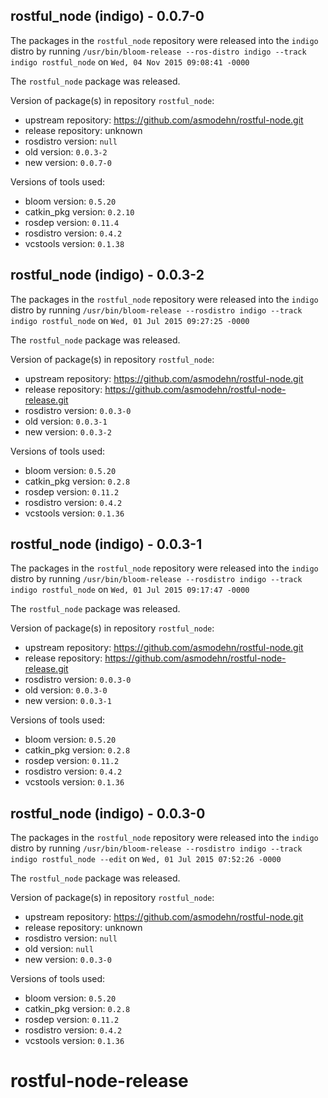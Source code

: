 ## rostful_node (indigo) - 0.0.7-0

The packages in the `rostful_node` repository were released into the `indigo` distro by running `/usr/bin/bloom-release --ros-distro indigo --track indigo rostful_node` on `Wed, 04 Nov 2015 09:08:41 -0000`

The `rostful_node` package was released.

Version of package(s) in repository `rostful_node`:
- upstream repository: https://github.com/asmodehn/rostful-node.git
- release repository: unknown
- rosdistro version: `null`
- old version: `0.0.3-2`
- new version: `0.0.7-0`

Versions of tools used:
- bloom version: `0.5.20`
- catkin_pkg version: `0.2.10`
- rosdep version: `0.11.4`
- rosdistro version: `0.4.2`
- vcstools version: `0.1.38`


## rostful_node (indigo) - 0.0.3-2

The packages in the `rostful_node` repository were released into the `indigo` distro by running `/usr/bin/bloom-release --rosdistro indigo --track indigo rostful_node` on `Wed, 01 Jul 2015 09:27:25 -0000`

The `rostful_node` package was released.

Version of package(s) in repository `rostful_node`:
- upstream repository: https://github.com/asmodehn/rostful-node.git
- release repository: https://github.com/asmodehn/rostful-node-release.git
- rosdistro version: `0.0.3-0`
- old version: `0.0.3-1`
- new version: `0.0.3-2`

Versions of tools used:
- bloom version: `0.5.20`
- catkin_pkg version: `0.2.8`
- rosdep version: `0.11.2`
- rosdistro version: `0.4.2`
- vcstools version: `0.1.36`


## rostful_node (indigo) - 0.0.3-1

The packages in the `rostful_node` repository were released into the `indigo` distro by running `/usr/bin/bloom-release --rosdistro indigo --track indigo rostful_node` on `Wed, 01 Jul 2015 09:17:47 -0000`

The `rostful_node` package was released.

Version of package(s) in repository `rostful_node`:
- upstream repository: https://github.com/asmodehn/rostful-node.git
- release repository: https://github.com/asmodehn/rostful-node-release.git
- rosdistro version: `0.0.3-0`
- old version: `0.0.3-0`
- new version: `0.0.3-1`

Versions of tools used:
- bloom version: `0.5.20`
- catkin_pkg version: `0.2.8`
- rosdep version: `0.11.2`
- rosdistro version: `0.4.2`
- vcstools version: `0.1.36`


## rostful_node (indigo) - 0.0.3-0

The packages in the `rostful_node` repository were released into the `indigo` distro by running `/usr/bin/bloom-release --rosdistro indigo --track indigo rostful_node --edit` on `Wed, 01 Jul 2015 07:52:26 -0000`

The `rostful_node` package was released.

Version of package(s) in repository `rostful_node`:
- upstream repository: https://github.com/asmodehn/rostful-node.git
- release repository: unknown
- rosdistro version: `null`
- old version: `null`
- new version: `0.0.3-0`

Versions of tools used:
- bloom version: `0.5.20`
- catkin_pkg version: `0.2.8`
- rosdep version: `0.11.2`
- rosdistro version: `0.4.2`
- vcstools version: `0.1.36`


# rostful-node-release
